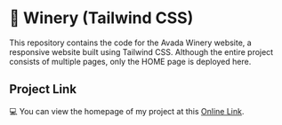 # 🍇 Winery (Tailwind CSS)

<p>
This repository contains the code for the Avada Winery website, a responsive website built using Tailwind CSS. Although the entire project consists of multiple pages, only the HOME page is deployed here.
</p>


## Project Link

💻 You can view the homepage of my project at this [Online Link](https://simamatin.github.io/Winery/).


